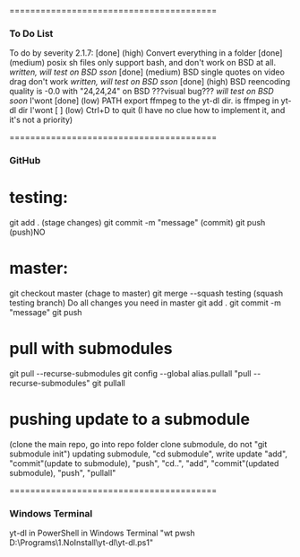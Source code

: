 ========================================
### To Do List

To do by severity 2.1.7:
        [done] (high)    Convert everything in a folder
        [done] (medium)  posix sh files only support bash, and don't work on BSD at all.        *written, will test on BSD sson*
        [done] (medium)  BSD single quotes on video drag don't work                             *written, will test on BSD sson*
        [done] (high)    BSD reencoding quality is -0.0 with "24,24,24" on BSD ???visual bug??? *will test on BSD soon*
I'wont  [done] (low)     PATH export ffmpeg to the yt-dl dir. is ffmpeg in yt-dl dir
I'wont  [    ] (low)     Ctrl+D to quit (I have no clue how to implement it, and it's not a priority)

========================================
### GitHub

# testing:
git add . (stage changes)
git commit -m "message" (commit)
git push (push)NO

# master:
git checkout master (chage to master)
git merge --squash testing (squash testing branch)
Do all changes you need in master 
git add .
git commit -m "message"
git push

# pull with submodules
git pull --recurse-submodules
git config --global alias.pullall "pull --recurse-submodules"
git pullall

# pushing update to a submodule
(clone the main repo, go into repo folder clone submodule, do not "git submodule init")
updating submodule, "cd submodule", write update "add",  "commit"(update to submodule), "push", "cd..", "add", "commit"(updated submodule), "push", "pullall"

========================================
### Windows Terminal

yt-dl in PowerShell in Windows Terminal
"wt pwsh D:\Programs\1.NoInstall\yt-dl\yt-dl.ps1"